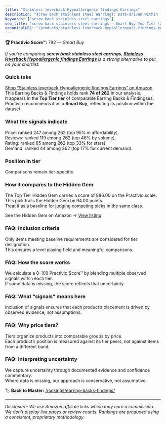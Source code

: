 ```yaml
---
title: "Stainless leverback Hypoallergenic findings Earrings"
description: "screw back stainless steel earrings: Data-driven within Top Tier ranking using the Practivio Score™. Positioned by quality, value, demand, findability, momentu…"
keywords: ["screw back stainless steel earrings"]
seo_title: "screw back stainless steel earrings — Smart Buy Top Tier (2025)"
canonicalURL: "/products/stainless-leverback-hypoallergenic-findings-earrings-B0D9XQXQY7/"
---
```


**🏆 Practivio Score™:** 792 — _Smart Buy_


*If you're comparing **screw back stainless steel earrings**, **[Stainless leverback Hypoallergenic findings Earrings](https://www.amazon.com/dp/B0D9XQXQY7?tag=practivio-20)** is a strong alternative to put on your shortlist.*
### Quick take
[Shop “Stainless leverback Hypoallergenic findings Earrings” on Amazon](https://www.amazon.com/dp/B0D9XQXQY7?tag=practivio-20)
This Earring Backs & Findings holds rank **74 of 262** in our analysis.  
It appears in the **Top Tier tier** of comparable Earring Backs & Findingses.  
Practivio recommends it as a **Smart Buy**, reflecting its position within the dataset.

### What the signals indicate
Price: ranked 247 among 262 (top 95% in affordability).  
Reviews: ranked 119 among 262 (top 46% by volume).  
Rating: ranked 85 among 262 (top 33% for stars).  
Demand: ranked 44 among 262 (top 17% for current demand).

### Position in tier
Comparisons remain tier-specific.

### How it compares to the Hidden Gem
The Top Tier Hidden Gem carries a score of 886.00 on the Practivio scale.  
This pick trails the Hidden Gem by 94.00 points.  
Treat it as a baseline for judging competing picks in the same class.  

See the Hidden Gem on Amazon → [View listing](https://www.amazon.com/dp/B07N1PQR8D?tag=practivio-20)

### FAQ: Inclusion criteria
Only items meeting baseline requirements are considered for tier designation.  
This ensures a level playing field and meaningful comparisons.

### FAQ: How the score works
We calculate a 0–100 Practivio Score™ by blending multiple observed signals within each tier.  
If some data is missing, the score reflects that uncertainty.

### FAQ: What “signals” means here
Inclusion of signals ensures that each product’s placement is driven by observed evidence, not assumptions.

### FAQ: Why price tiers?
Tiers organize products into comparable groups by price.  
Each product’s position is measured against its tier peers, not against items from a different band.

### FAQ: Interpreting uncertainty
We capture uncertainty through documented evidence and confidence commentary.  
Where data is missing, our approach is conservative, not assumptive.


🏷️ **Back to Master:** [/rankings/earring-backs-findings/](/rankings/earring-backs-findings/)

---
_Disclosure: We use Amazon affiliate links which may earn a commission. We don’t display live prices or review counts. Rankings are produced using a consistent, proprietary methodology._
